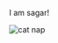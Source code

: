 I am sagar!

![cat nap](https://user-images.githubusercontent.com/52670979/174219948-7e549ec8-549f-4b1e-b42e-fe333f3c99a1.gif)

